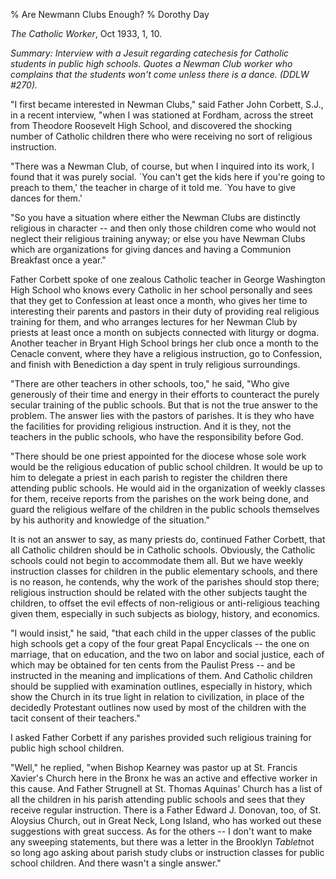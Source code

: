 % Are Newmann Clubs Enough?
% Dorothy Day

*The Catholic Worker*, Oct 1933, 1, 10.

*Summary: Interview with a Jesuit regarding catechesis for Catholic
students in public high schools. Quotes a Newman Club worker who
complains that the students won't come unless there is a dance. (DDLW
\#270).*

"I first became interested in Newman Clubs," said Father John Corbett,
S.J., in a recent interview, "when I was stationed at Fordham, across
the street from Theodore Roosevelt High School, and discovered the
shocking number of Catholic children there who were receiving no sort of
religious instruction.

"There was a Newman Club, of course, but when I inquired into its work,
I found that it was purely social. \`You can't get the kids here if
you're going to preach to them,' the teacher in charge of it told me.
\`You have to give dances for them.'

"So you have a situation where either the Newman Clubs are distinctly
religious in character -- and then only those children come who would
not neglect their religious training anyway; or else you have Newman
Clubs which are organizations for giving dances and having a Communion
Breakfast once a year."

Father Corbett spoke of one zealous Catholic teacher in George
Washington High School who knows every Catholic in her school personally
and sees that they get to Confession at least once a month, who gives
her time to interesting their parents and pastors in their duty of
providing real religious training for them, and who arranges lectures
for her Newman Club by priests at least once a month on subjects
connected with liturgy or dogma. Another teacher in Bryant High School
brings her club once a month to the Cenacle convent, where they have a
religious instruction, go to Confession, and finish with Benediction a
day spent in truly religious surroundings.

"There are other teachers in other schools, too," he said, "Who give
generously of their time and energy in their efforts to counteract the
purely secular training of the public schools. But that is not the true
answer to the problem. The answer lies with the pastors of parishes. It
is they who have the facilities for providing religious instruction. And
it is they, not the teachers in the public schools, who have the
responsibility before God.

"There should be one priest appointed for the diocese whose sole work
would be the religious education of public school children. It would be
up to him to delegate a priest in each parish to register the children
there attending public schools. He would aid in the organization of
weekly classes for them, receive reports from the parishes on the work
being done, and guard the religious welfare of the children in the
public schools themselves by his authority and knowledge of the
situation."

It is not an answer to say, as many priests do, continued Father
Corbett, that all Catholic children should be in Catholic schools.
Obviously, the Catholic schools could not begin to accommodate them all.
But we have weekly instruction classes for children in the public
elementary schools, and there is no reason, he contends, why the work of
the parishes should stop there; religious instruction should be related
with the other subjects taught the children, to offset the evil effects
of non-religious or anti-religious teaching given them, especially in
such subjects as biology, history, and economics.

"I would insist," he said, "that each child in the upper classes of the
public high schools get a copy of the four great Papal Encyclicals --
the one on marriage, that on education, and the two on labor and social
justice, each of which may be obtained for ten cents from the Paulist
Press -- and be instructed in the meaning and implications of them. And
Catholic children should be supplied with examination outlines,
especially in history, which show the Church in its true light in
relation to civilization, in place of the decidedly Protestant outlines
now used by most of the children with the tacit consent of their
teachers."

I asked Father Corbett if any parishes provided such religious training
for public high school children.

"Well," he replied, "when Bishop Kearney was pastor up at St. Francis
Xavier's Church here in the Bronx he was an active and effective worker
in this cause. And Father Strugnell at St. Thomas Aquinas' Church has a
list of all the children in his parish attending public schools and sees
that they receive regular instruction. There is a Father Edward J.
Donovan, too, of St. Aloysius Church, out in Great Neck, Long Island,
who has worked out these suggestions with great success. As for the
others -- I don't want to make any sweeping statements, but there was a
letter in the Brooklyn *Tablet*not so long ago asking about parish study
clubs or instruction classes for public school children. And there
wasn't a single answer."
